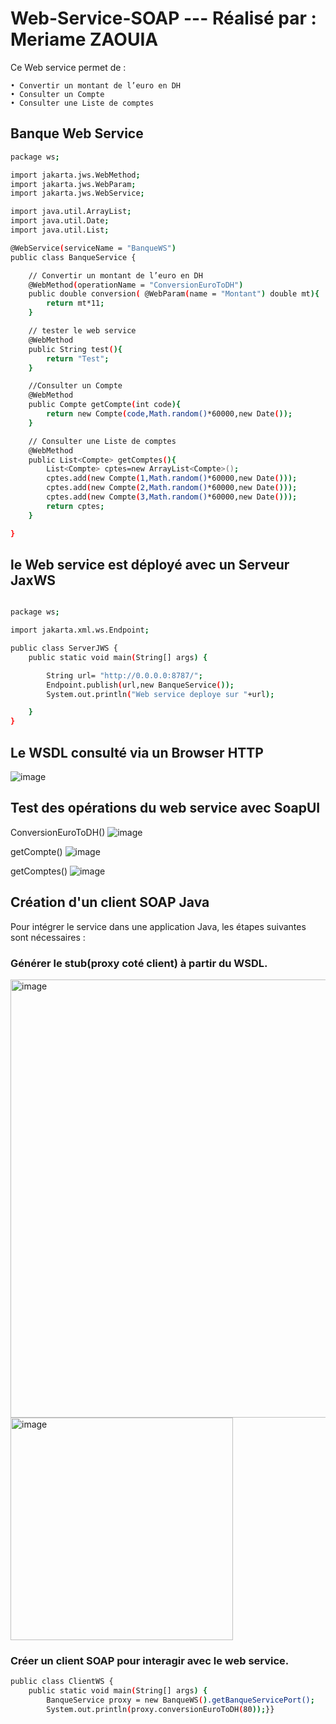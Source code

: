 
# Web-Service-SOAP --- Réalisé par : Meriame ZAOUIA

Ce Web service permet de : 
   
    • Convertir un montant de l’euro en DH
    • Consulter un Compte
    • Consulter une Liste de comptes




## Banque Web Service


```bash
package ws;

import jakarta.jws.WebMethod;
import jakarta.jws.WebParam;
import jakarta.jws.WebService;

import java.util.ArrayList;
import java.util.Date;
import java.util.List;

@WebService(serviceName = "BanqueWS")
public class BanqueService {

    // Convertir un montant de l’euro en DH
    @WebMethod(operationName = "ConversionEuroToDH")
    public double conversion( @WebParam(name = "Montant") double mt){
        return mt*11;
    }

    // tester le web service
    @WebMethod
    public String test(){
        return "Test";
    }

    //Consulter un Compte
    @WebMethod
    public Compte getCompte(int code){
        return new Compte(code,Math.random()*60000,new Date());
    }

    // Consulter une Liste de comptes
    @WebMethod
    public List<Compte> getComptes(){
        List<Compte> cptes=new ArrayList<Compte>();
        cptes.add(new Compte(1,Math.random()*60000,new Date()));
        cptes.add(new Compte(2,Math.random()*60000,new Date()));
        cptes.add(new Compte(3,Math.random()*60000,new Date()));
        return cptes;
    }

}

```






## le Web service est déployé avec un Serveur JaxWS

```bash

package ws;

import jakarta.xml.ws.Endpoint;

public class ServerJWS {
    public static void main(String[] args) {

        String url= "http://0.0.0.0:8787/";
        Endpoint.publish(url,new BanqueService());
        System.out.println("Web service deploye sur "+url);

    }
}
```






## Le WSDL consulté via un Browser HTTP

![image](https://github.com/MeriameZaouia/Web-Service-SOAP/assets/92438936/dd4f90ec-32c7-433d-a3c0-bb6c91dad524)



## Test des opérations du web service avec SoapUI

ConversionEuroToDH()
![image](https://github.com/MeriameZaouia/Web-Service-SOAP/assets/92438936/f774ac39-6d1a-4d82-8d94-d284200c4e8d)

getCompte()
![image](https://github.com/MeriameZaouia/Web-Service-SOAP/assets/92438936/4cbceee3-c290-45f5-ad04-6c31cebc5f48)

getComptes()
![image](https://github.com/MeriameZaouia/Web-Service-SOAP/assets/92438936/97bf6b8f-5ae7-45b9-bbd1-03ced1a731fd)
## Création d'un client SOAP Java


Pour intégrer le service dans une application Java, les étapes suivantes sont nécessaires :

### Générer le stub(proxy coté client) à partir du WSDL.


<img width="701" alt="image" src="https://github.com/MeriameZaouia/Web-Service-SOAP/assets/92438936/7773e67c-d2ea-4bb2-9474-4e2da410280a">

<img width="356" alt="image" src="https://github.com/MeriameZaouia/Web-Service-SOAP/assets/92438936/9f349231-20be-4e20-9c2b-18d898f1d907">


### Créer un client SOAP pour interagir avec le web service.

```bash
public class ClientWS {
    public static void main(String[] args) {
        BanqueService proxy = new BanqueWS().getBanqueServicePort();
        System.out.println(proxy.conversionEuroToDH(80));}}
```






